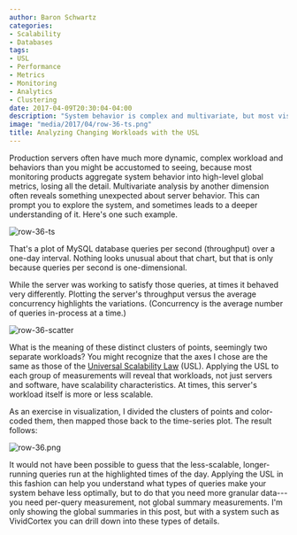 ```yaml
---
author: Baron Schwartz
categories:
- Scalability
- Databases
tags:
- USL
- Performance
- Metrics
- Monitoring
- Analytics
- Clustering
date: 2017-04-09T20:30:04-04:00
description: "System behavior is complex and multivariate, but most visualizations of systems are one-dimensional and hide subtleties."
image: "media/2017/04/row-36-ts.png"
title: Analyzing Changing Workloads with the USL
---
```


Production servers often have much more dynamic, complex workload and behaviors
than you might be accustomed to seeing, because most monitoring products
aggregate system behavior into high-level global metrics, losing all the detail.
Multivariate analysis by another dimension often reveals something unexpected
about server behavior. This can prompt you to explore the system, and sometimes
leads to a deeper understanding of it. Here's one such example.

![row-36-ts](/media/2017/04/row-36-ts.png)

<!--more-->

That's a plot of MySQL database queries per second (throughput) over a one-day interval.
Nothing looks unusual about that chart, but that is only because queries per
second is one-dimensional.

While the server was working to satisfy those queries, at times it behaved very
differently.  Plotting the server's throughput versus the average concurrency
highlights the variations. (Concurrency is the average number of queries
in-process at a time.)

![row-36-scatter](/media/2017/04/row-36-scatter.png)

What is the meaning of these distinct clusters of points, seemingly two separate
workloads?
You might recognize that the axes I chose are the same as those of the
[Universal Scalability
Law](https://www.vividcortex.com/resources/universal-scalability-law/) (USL).
Applying the USL to each group of measurements will reveal that workloads, not
just servers and software, have scalability characteristics. At times, this
server's workload itself is more or less scalable.

As an exercise in visualization, I divided the clusters of points and
color-coded them, then mapped those back to the time-series plot. The result
follows:

![row-36.png](/media/2017/04/row-36.png)

It would not have been possible to guess that the less-scalable, longer-running
queries run at the highlighted times of the day. Applying the USL in this
fashion can help you understand what types of queries make your system behave
less optimally, but to do that you need more granular data---you need per-query
measurement, not global summary measurements. I'm only showing the global
summaries in this post, but with a system such as VividCortex you can drill down
into these types of details.
